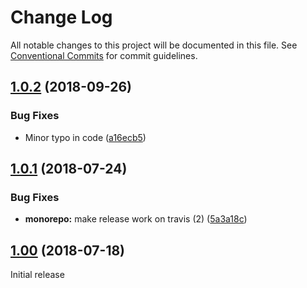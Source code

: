 # Change Log

All notable changes to this project will be documented in this file.
See [Conventional Commits](https://conventionalcommits.org) for commit guidelines.

<a name="1.0.2"></a>
## [1.0.2](https://github.com/samwise-tech/core/compare/@samwise-tech/browser@1.0.1...@samwise-tech/browser@1.0.2) (2018-09-26)


### Bug Fixes

* Minor typo in code ([a16ecb5](https://github.com/samwise-tech/core/commit/a16ecb5))


<a name="1.0.1"></a>
## [1.0.1](https://github.com/samwise-tech/core/compare/@samwise-tech/browser@1.0.0...@samwise-tech/browser@1.0.1) (2018-07-24)


### Bug Fixes

* **monorepo:** make release work on travis (2) ([5a3a18c](https://github.com/samwise-tech/core/commit/5a3a18c))


<a name="1.0.0"></a>
## [1.00](https://github.com/samwise-tech/core/compare/@samwise-tech/browser@0.1.1...@samwise-tech/browser@1.0.0) (2018-07-18)

Initial release
